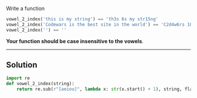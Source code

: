 Write a function

```py
vowel_2_index('this is my string') == 'th3s 6s my str15ng'
vowel_2_index('Codewars is the best site in the world') == 'C2d4w6rs 10s th15 b18st s23t25 27n th32 w35rld'
vowel_2_index('') == ''
```

**Your function should be case insensitive to the vowels**.

---

## Solution

```py
import re
def vowel_2_index(string):
    return re.sub(r"[aeiou]", lambda x: str(x.start() + 1), string, flags = re.I)
```
